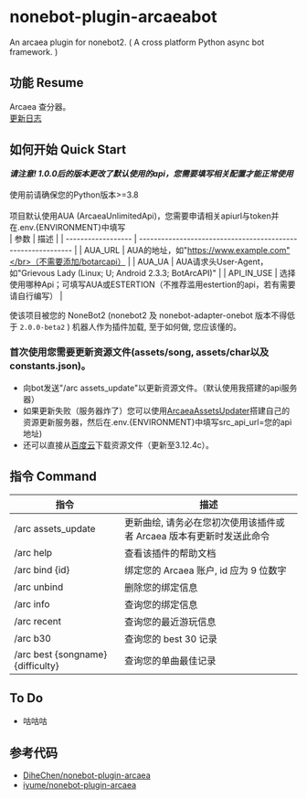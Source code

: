 # nonebot-plugin-arcaeabot
An arcaea plugin for nonebot2. ( A cross platform Python async bot framework. )

## 功能 Resume

Arcaea 查分器。</br>
[更新日志](https://github.com/SEAFHMC/nonebot-plugin-arcaeabot/blob/main/CHANGELOG.MD)

## 如何开始 Quick Start
***请注意! 1.0.0后的版本更改了默认使用的api，您需要填写相关配置才能正常使用***</br></br>
使用前请确保您的Python版本>=3.8</br></br>
项目默认使用AUA (ArcaeaUnlimitedApi)，您需要申请相关apiurl与token并在.env.{ENVIRONMENT}中填写</br>
| 参数               | 描述                                                         |
| ------------------ | ------------------------------------------------------------ |
| AUA_URL | AUA的地址，如"https://www.example.com"</br>（不需要添加/botarcapi） |
| AUA_UA | AUA请求头User-Agent，如"Grievous Lady (Linux; U; Android 2.3.3; BotArcAPI)" |
| API_IN_USE | 选择使用哪种Api；可填写AUA或ESTERTION（不推荐滥用estertion的api，若有需要请自行编写） |

使该项目被您的 NoneBot2 (nonebot2 及 nonebot-adapter-onebot 版本不得低于 `2.0.0-beta2` ) 机器人作为插件加载, 至于如何做, 您应该懂的。
### 首次使用您需要更新资源文件(assets/song, assets/char以及constants.json)。
- 向bot发送"/arc assets_update"以更新资源文件。（默认使用我搭建的api服务器）</br>
- 如果更新失败（服务器炸了）您可以使用[ArcaeaAssetsUpdater](https://github.com/SEAFHMC/ArcaeaAssetsUpdater)搭建自己的资源更新服务器，然后在.env.{ENVIRONMENT}中填写src_api_url=您的api地址) </br>
- 还可以直接从[百度云](https://pan.baidu.com/s/19tmRj4M3eAov6FB_te6f3A?pwd=7g1b)下载资源文件（更新至3.12.4c）。

## 指令 Command

| 指令                                        | 描述                                                         |
| ------------------------------------------- | ------------------------------------------------------------ |
| /arc assets_update                          | 更新曲绘, 请务必在您初次使用该插件或者 Arcaea 版本有更新时发送此命令 |
| /arc help                                   | 查看该插件的帮助文档                                         |
| /arc bind {id}                              | 绑定您的 Arcaea 账户, id 应为 9 位数字                       |
| /arc unbind                                 | 删除您的绑定信息                                             |
| /arc info                                   | 查询您的绑定信息                                             |
| /arc recent                                 | 查询您的最近游玩信息                                         |
| /arc b30                                    | 查询您的 best 30 记录                                        |
| /arc best {songname} {difficulty}           | 查询您的单曲最佳记录                                        |

## To Do
- 咕咕咕

## 参考代码
- [DiheChen/nonebot-plugin-arcaea](https://github.com/DiheChen/nonebot-plugin-arcaea)
- [iyume/nonebot-plugin-arcaea](https://github.com/iyume/nonebot-plugin-arcaea)
